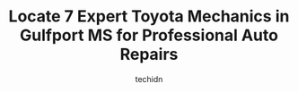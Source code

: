---
layout: ampstory
image: https://images.unsplash.com/photo-1612593968469-d44a2e6ab5d2?ixlib=rb-4.0.3&ixid=MnwxMjA3fDB8MHxwaG90by1wYWdlfHx8fGVufDB8fHx8&auto=format&fit=crop&w=640&h=853&q=80
author: techidn
featured: false
description: Trust your vehicles maintenance and repairs to the 7 best Toyota Mechanic in Gulfport MS, USA. With their extensive experience, cutting-edge technology, and commitment to customer satisfact
title: Locate 7 Expert Toyota Mechanics in Gulfport MS for Professional Auto Repairs
cover:
   title: Locate 7 Expert Toyota Mechanics in Gulfport MS for Professional Auto Repairs
   subtitle: Rickpate
   background: https://images.unsplash.com/photo-1612593968469-d44a2e6ab5d2?ixlib=rb-4.0.3&ixid=MnwxMjA3fDB8MHxwaG90by1wYWdlfHx8fGVufDB8fHx8&auto=format&fit=crop&w=640&h=853&q=80

pages: 
 - layout: thirds
   top: <h1>#1 J. Allen Toyota Service</h1>
   bottom: "<p>Always great service and no long wait time. Andy Craig was very knowledgeable and kept me well informed about service to be done and will continue to drive the 150 miles </p>"
   background: https://www.knot35.com/toplist/wp-content/uploads/2023/06/best-toyota-mechanic-1-in-gulfport-ms-1685831301.jpeg
   backgroundblur: true
 - layout: thirds
   top: <h1>#2 Seals Tire & Auto Repair</h1>
   bottom: "<p>3200 25th Ave, Gulfport, MS 39501, United States</p>"
   background: https://www.knot35.com/toplist/wp-content/uploads/2023/06/best-toyota-mechanic-2-in-gulfport-ms-1685831302.jpeg
   cta:
      link: https://www.knot35.com/toplist/locate-7-expert-toyota-mechanics-in-gulfport-ms-for-professional-auto-repairs/
      text: Locate 7 Expert Toyota Mechanics in Gulfport MS for Professional Auto Repairs
 - layout: thirds
   top: <h1>#3 Randalls Autohaus</h1>
   bottom: "<p>2160 E Pass Rd, Gulfport, MS 39507, United States</p>"
   background: https://www.knot35.com/toplist/wp-content/uploads/2023/06/best-toyota-mechanic-3-in-gulfport-ms-1685831302.jpeg
   cta:
      link: https://www.knot35.com/toplist/locate-7-expert-toyota-mechanics-in-gulfport-ms-for-professional-auto-repairs/
      text: Locate 7 Expert Toyota Mechanics in Gulfport MS for Professional Auto Repairs
 - layout: thirds
   top: <h1>#4 Ronnies Automotive & Towing</h1>
   bottom: "<p>3820 W Railroad St, Gulfport, MS 39501, United States</p>"
   background: https://images.unsplash.com/photo-1614648718611-0635f29016cb?ixlib=rb-4.0.3&ixid=MnwxMjA3fDB8MHxwaG90by1wYWdlfHx8fGVufDB8fHx8&auto=format&fit=crop&w=640&h=853&q=80
   cta:
      link: https://www.knot35.com/toplist/locate-7-expert-toyota-mechanics-in-gulfport-ms-for-professional-auto-repairs/
      text: Locate 7 Expert Toyota Mechanics in Gulfport MS for Professional Auto Repairs
 - layout: thirds
   top: <h1>#5 CJs AUTOMOTIVE</h1>
   bottom: "<p>826 Pass Rd, Gulfport, MS 39501, United States</p>"
   background: https://images.unsplash.com/photo-1541356665065-22676f35dd40?ixlib=rb-4.0.3&ixid=MnwxMjA3fDB8MHxwaG90by1wYWdlfHx8fGVufDB8fHx8&auto=format&fit=crop&w=640&h=853&q=80
   cta:
      link: https://www.knot35.com/toplist/locate-7-expert-toyota-mechanics-in-gulfport-ms-for-professional-auto-repairs/
      text: Locate 7 Expert Toyota Mechanics in Gulfport MS for Professional Auto Repairs
 - layout: thirds
   top: <h1>#6 Rus Motors LLC</h1>
   bottom: "<p>9150 US 49, Gulfport, MS 39503, United States</p>"
   background: https://images.unsplash.com/photo-1489694553447-4c9339da310d?ixlib=rb-4.0.3&ixid=MnwxMjA3fDB8MHxwaG90by1wYWdlfHx8fGVufDB8fHx8&auto=format&fit=crop&w=640&h=853&q=80
   cta:
      link: https://www.knot35.com/toplist/locate-7-expert-toyota-mechanics-in-gulfport-ms-for-professional-auto-repairs/
      text: Locate 7 Expert Toyota Mechanics in Gulfport MS for Professional Auto Repairs
 - layout: thirds
   top: <h1>#7 Jamison Auto Group</h1>
   bottom: "<p>3204 B Ave, Gulfport, MS 39507, United States</p>"
   background: https://images.unsplash.com/photo-1489648022186-8f49310909a0?ixlib=rb-4.0.3&ixid=MnwxMjA3fDB8MHxwaG90by1wYWdlfHx8fGVufDB8fHx8&auto=format&fit=crop&w=640&h=853&q=80
   cta:
      link: https://www.knot35.com/toplist/locate-7-expert-toyota-mechanics-in-gulfport-ms-for-professional-auto-repairs/
      text: Locate 7 Expert Toyota Mechanics in Gulfport MS for Professional Auto Repairs
 - layout: thirds
   middle: Continue reading...
   background: https://images.unsplash.com/photo-1531169509526-f8f1fdaa4a67?ixlib=rb-4.0.3&ixid=MnwxMjA3fDB8MHxwaG90by1wYWdlfHx8fGVufDB8fHx8&auto=format&fit=crop&w=640&h=853&q=80
   cta:
      link: https://www.knot35.com/toplist/locate-7-expert-toyota-mechanics-in-gulfport-ms-for-professional-auto-repairs/
      text: Locate 7 Expert Toyota Mechanics in Gulfport MS for Professional Auto Repairs
      
---